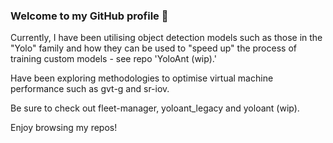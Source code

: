 ### Welcome to my GitHub profile 👋

Currently, I have been utilising object detection models such as those in the "Yolo" family and how they can be used to "speed up" the process of training custom models - see repo 'YoloAnt (wip).' <br/>

Have been exploring methodologies to optimise virtual machine performance such as gvt-g and sr-iov.

Be sure to check out fleet-manager, yoloant_legacy and yoloant (wip).  <br/>

Enjoy browsing my repos!
